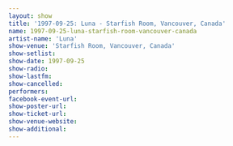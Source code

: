 ```yaml
---
layout: show
title: '1997-09-25: Luna - Starfish Room, Vancouver, Canada'
name: 1997-09-25-luna-starfish-room-vancouver-canada
artist-name: 'Luna'
show-venue: 'Starfish Room, Vancouver, Canada'
show-setlist: 
show-date: 1997-09-25
show-radio: 
show-lastfm: 
show-cancelled: 
performers: 
facebook-event-url: 
show-poster-url: 
show-ticket-url: 
show-venue-website: 
show-additional: 
---
```



